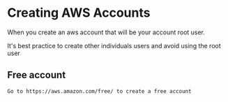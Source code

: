 # Creating AWS Accounts

When you create an aws account that will be your account root user.

It's best practice to create other individuals users and avoid using the root user

## Free account

	Go to https://aws.amazon.com/free/ to create a free account